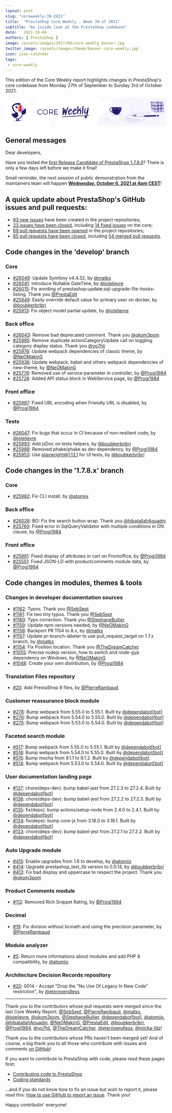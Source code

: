 ```yaml
---
layout: post
slug: "coreweekly-39-2021"
title:  "PrestaShop Core Weekly - Week 39 of 2021"
subtitle: "An inside look at the PrestaShop codebase"
date:   2021-10-04
authors: [ PrestaShop ]
image: /assets/images/2017/04/core_weekly_banner.jpg
twitter_image: /assets/images/theme/banner-core-weekly.jpg
icon: icon-calendar
tags:
 - core-weekly
---
```


This edition of the Core Weekly report highlights changes in PrestaShop's core codebase from Monday 27th of September to Sunday 3rd of October 2021.

![Core Weekly banner](/assets/images/2018/12/banner-core-weekly.jpg)

## General messages

Dear developers,

Have you tested the [first Release Candidate of PrestaShop 1.7.8.0](https://build.prestashop.com/news/prestashop-1-7-8-0-rc-release/)? There is only a few days left before we make it final!

Small reminder, the next session of public demonstration from the maintainers team will happen [**Wednesday, October 6, 2021 at 4pm CEST**](https://www.youtube.com/watch?v=x37-QOockEo)!


## A quick update about PrestaShop's GitHub issues and pull requests:

- [93 new issues](https://github.com/search?q=org%3APrestaShop+is%3Apublic++-repo%3Aprestashop%2Fprestashop.github.io++is%3Aissue+created%3A2021-09-27..2021-10-03) have been created in the project repositories;
- [33 issues have been closed](https://github.com/search?q=org%3APrestaShop+is%3Apublic++-repo%3Aprestashop%2Fprestashop.github.io++is%3Aissue+closed%3A2021-09-27..2021-10-03), including [14 fixed issues](https://github.com/search?q=org%3APrestaShop+is%3Apublic++-repo%3Aprestashop%2Fprestashop.github.io++is%3Aissue+label%3Afixed+closed%3A2021-09-27..2021-10-03) on the core;
- [69 pull requests have been opened](https://github.com/search?q=org%3APrestaShop+is%3Apublic++-repo%3Aprestashop%2Fprestashop.github.io++is%3Apr+created%3A2021-09-27..2021-10-03) in the project repositories;
- [85 pull requests have been closed](https://github.com/search?q=org%3APrestaShop+is%3Apublic++-repo%3Aprestashop%2Fprestashop.github.io++is%3Apr+closed%3A2021-09-27..2021-10-03), including [54 merged pull requests](https://github.com/search?q=org%3APrestaShop+is%3Apublic++-repo%3Aprestashop%2Fprestashop.github.io++is%3Apr+merged%3A2021-09-27..2021-10-03).
        


## Code changes in the 'develop' branch


### Core
* [#26049](https://github.com/PrestaShop/PrestaShop/pull/26049): Update Symfony v4.4.32, by [@matks](https://github.com/matks)
* [#26041](https://github.com/PrestaShop/PrestaShop/pull/26041): Introduce Nullable DateTime, by [@jolelievre](https://github.com/jolelievre)
* [#26015](https://github.com/PrestaShop/PrestaShop/pull/26015): Fix wording of prestashop:update:sql-upgrade-file-hooks-listing. Thank you [@PrestaEdit](https://github.com/PrestaEdit)
* [#25949](https://github.com/PrestaShop/PrestaShop/pull/25949): Easily override default value for primary user on docker, by [@boubkerbribri](https://github.com/boubkerbribri)
* [#25913](https://github.com/PrestaShop/PrestaShop/pull/25913): Fix object model partial update, by [@jolelievre](https://github.com/jolelievre)


### Back office
* [#26043](https://github.com/PrestaShop/PrestaShop/pull/26043): Remove bad deprecated comment. Thank you [@okom3pom](https://github.com/okom3pom)
* [#25995](https://github.com/PrestaShop/PrestaShop/pull/25995): Remove duplicate actionCategoryUpdate call on toggling category display status. Thank you [@yo7hli](https://github.com/yo7hli)
* [#25976](https://github.com/PrestaShop/PrestaShop/pull/25976): Update webpack dependencies of classic theme, by [@NeOMakinG](https://github.com/NeOMakinG)
* [#25936](https://github.com/PrestaShop/PrestaShop/pull/25936): Update webpack, babel and others webpack dependencies of new-theme, by [@NeOMakinG](https://github.com/NeOMakinG)
* [#25776](https://github.com/PrestaShop/PrestaShop/pull/25776): Removed use of service parameter in controller, by [@Progi1984](https://github.com/Progi1984)
* [#25726](https://github.com/PrestaShop/PrestaShop/pull/25726): Added API status block in WebService page, by [@Progi1984](https://github.com/Progi1984)


### Front office
* [#25987](https://github.com/PrestaShop/PrestaShop/pull/25987): Fixed URL encoding when Friendly URL is disabled, by [@Progi1984](https://github.com/Progi1984)


### Tests
* [#26047](https://github.com/PrestaShop/PrestaShop/pull/26047): Fix bugs that occur in CI because of non-resilient code, by [@jolelievre](https://github.com/jolelievre)
* [#25993](https://github.com/PrestaShop/PrestaShop/pull/25993): Add jsDoc on tests helpers, by [@boubkerbribri](https://github.com/boubkerbribri)
* [#25988](https://github.com/PrestaShop/PrestaShop/pull/25988): Removed phake/phake as dev dependency, by [@Progi1984](https://github.com/Progi1984)
* [#25953](https://github.com/PrestaShop/PrestaShop/pull/25953): Use playwright@1.13.1 for UI tests, by [@boubkerbribri](https://github.com/boubkerbribri)


## Code changes in the '1.7.8.x' branch


### Core
* [#25982](https://github.com/PrestaShop/PrestaShop/pull/25982): Fix CLI install, by [@atomiix](https://github.com/atomiix)


### Back office
* [#26026](https://github.com/PrestaShop/PrestaShop/pull/26026): BO: Fix the search button wrap. Thank you [@hibatallahAouadni](https://github.com/hibatallahAouadni)
* [#25760](https://github.com/PrestaShop/PrestaShop/pull/25760): Fixed error in SqlQueryValidator with multiple conditions in ON clause, by [@Progi1984](https://github.com/Progi1984)


### Front office
* [#25961](https://github.com/PrestaShop/PrestaShop/pull/25961): Fixed display of attributes in cart on Frontoffice, by [@Progi1984](https://github.com/Progi1984)
* [#25551](https://github.com/PrestaShop/PrestaShop/pull/25551): Fixed JSON-LD with productcomments module data, by [@Progi1984](https://github.com/Progi1984)


## Code changes in modules, themes & tools


### Changes in developer documentation sources
* [#1162](https://github.com/PrestaShop/docs/pull/1162): Typos. Thank you [@SebSept](https://github.com/SebSept)
* [#1161](https://github.com/PrestaShop/docs/pull/1161): Fix two tiny typos. Thank you [@SebSept](https://github.com/SebSept)
* [#1160](https://github.com/PrestaShop/docs/pull/1160): Typo correction. Thank you [@StephaneBullier](https://github.com/StephaneBullier)
* [#1159](https://github.com/PrestaShop/docs/pull/1159): Update npm versions needed, by [@NeOMakinG](https://github.com/NeOMakinG)
* [#1158](https://github.com/PrestaShop/docs/pull/1158): Backport PR 1154 to 8.x, by [@matks](https://github.com/matks)
* [#1157](https://github.com/PrestaShop/docs/pull/1157): Update pr-branch-labeler to use pull_request_target on 1.7.x branch, by [@matks](https://github.com/matks)
* [#1154](https://github.com/PrestaShop/docs/pull/1154): Fix Position location. Thank you [@TheDreamCatcher](https://github.com/TheDreamCatcher)
* [#1055](https://github.com/PrestaShop/docs/pull/1055): Precise nodejs version, how to switch and node-gyp dependency on Windows, by [@NeOMakinG](https://github.com/NeOMakinG)
* [#1048](https://github.com/PrestaShop/docs/pull/1048): Create your own distribution, by [@Progi1984](https://github.com/Progi1984)


### Translation Files repository
* [#20](https://github.com/PrestaShop/TranslationFiles/pull/20): Add PrestaShop 8 files, by [@PierreRambaud](https://github.com/PierreRambaud)


### Customer reassurance block module
* [#278](https://github.com/PrestaShop/blockreassurance/pull/278): Bump webpack from 5.55.0 to 5.55.1. Built by [@dependabot[bot]](https://github.com/apps/dependabot)
* [#276](https://github.com/PrestaShop/blockreassurance/pull/276): Bump webpack from 5.54.0 to 5.55.0. Built by [@dependabot[bot]](https://github.com/apps/dependabot)
* [#275](https://github.com/PrestaShop/blockreassurance/pull/275): Bump webpack from 5.53.0 to 5.54.0. Built by [@dependabot[bot]](https://github.com/apps/dependabot)


### Faceted search module
* [#517](https://github.com/PrestaShop/ps_facetedsearch/pull/517): Bump webpack from 5.55.0 to 5.55.1. Built by [@dependabot[bot]](https://github.com/apps/dependabot)
* [#516](https://github.com/PrestaShop/ps_facetedsearch/pull/516): Bump webpack from 5.54.0 to 5.55.0. Built by [@dependabot[bot]](https://github.com/apps/dependabot)
* [#515](https://github.com/PrestaShop/ps_facetedsearch/pull/515): Bump mocha from 9.1.1 to 9.1.2. Built by [@dependabot[bot]](https://github.com/apps/dependabot)
* [#514](https://github.com/PrestaShop/ps_facetedsearch/pull/514): Bump webpack from 5.53.0 to 5.54.0. Built by [@dependabot[bot]](https://github.com/apps/dependabot)


### User documentation landing page
* [#137](https://github.com/PrestaShop/user-documentation-landing/pull/137): chore(deps-dev): bump babel-jest from 27.2.3 to 27.2.4. Built by [@dependabot[bot]](https://github.com/apps/dependabot)
* [#136](https://github.com/PrestaShop/user-documentation-landing/pull/136): chore(deps-dev): bump babel-jest from 27.2.2 to 27.2.3. Built by [@dependabot[bot]](https://github.com/apps/dependabot)
* [#135](https://github.com/PrestaShop/user-documentation-landing/pull/135): fix(deps): bump actions/setup-node from 2.4.0 to 2.4.1. Built by [@dependabot[bot]](https://github.com/apps/dependabot)
* [#134](https://github.com/PrestaShop/user-documentation-landing/pull/134): fix(deps): bump core-js from 3.18.0 to 3.18.1. Built by [@dependabot[bot]](https://github.com/apps/dependabot)
* [#133](https://github.com/PrestaShop/user-documentation-landing/pull/133): chore(deps-dev): bump babel-jest from 27.2.1 to 27.2.2. Built by [@dependabot[bot]](https://github.com/apps/dependabot)


### Auto Upgrade module
* [#415](https://github.com/PrestaShop/autoupgrade/pull/415): Enable upgrades from 1.6 to develop, by [@atomiix](https://github.com/atomiix)
* [#414](https://github.com/PrestaShop/autoupgrade/pull/414): Upgrade prestashop_test_lib version to 0.0.14, by [@boubkerbribri](https://github.com/boubkerbribri)
* [#413](https://github.com/PrestaShop/autoupgrade/pull/413): Fix bad display and uppercase to respect the project. Thank you [@okom3pom](https://github.com/okom3pom)


### Product Comments module
* [#112](https://github.com/PrestaShop/productcomments/pull/112): Removed Rich Snippet Rating, by [@Progi1984](https://github.com/Progi1984)


### Decimal
* [#19](https://github.com/PrestaShop/decimal/pull/19): Fix division without bcmath and using the precision parameter, by [@PierreRambaud](https://github.com/PierreRambaud)


### Module analyzer 
* [#5](https://github.com/PrestaShop/psssst/pull/5): Return more informations about modules and add PHP 8 compatibility, by [@atomiix](https://github.com/atomiix)


### Architecture Decision Records repository
* [#20](https://github.com/PrestaShop/ADR/pull/20): 0014 - Accept "Drop the "No Use Of Legacy In New Code" restriction", by [@eternoendless](https://github.com/eternoendless)


<hr />

Thank you to the contributors whose pull requests were merged since the last Core Weekly Report: [@SebSept](https://github.com/SebSept), [@PierreRambaud](https://github.com/PierreRambaud), [@matks](https://github.com/matks), [@jolelievre](https://github.com/jolelievre), [@okom3pom](https://github.com/okom3pom), [@StephaneBullier](https://github.com/StephaneBullier), [@dependabot[bot]](https://github.com/apps/dependabot), [@atomiix](https://github.com/atomiix), [@hibatallahAouadni](https://github.com/hibatallahAouadni), [@NeOMakinG](https://github.com/NeOMakinG), [@PrestaEdit](https://github.com/PrestaEdit), [@boubkerbribri](https://github.com/boubkerbribri), [@Progi1984](https://github.com/Progi1984), [@yo7hli](https://github.com/yo7hli), [@TheDreamCatcher](https://github.com/TheDreamCatcher), [@eternoendless](https://github.com/eternoendless), [@micka-fdz](https://github.com/micka-fdz)!

Thank you to the contributors whose PRs haven't been merged yet! And of course, a big thank you to all those who contribute with issues and comments [on GitHub](https://github.com/PrestaShop/PrestaShop)!

If you want to contribute to PrestaShop with code, please read these pages first:

 * [Contributing code to PrestaShop](https://devdocs.prestashop.com/1.7/contribute/contribution-guidelines/)
 * [Coding standards](https://devdocs.prestashop.com/1.7/development/coding-standards/)

...and if you do not know how to fix an issue but wish to report it, please read this: [How to use GitHub to report an issue](https://devdocs.prestashop.com/1.7/contribute/contribute-reporting-issues/). Thank you!

Happy contributin' everyone!


